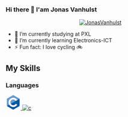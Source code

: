 ### Hi there 👋 I'am Jonas Vanhulst

<p align="center"> <a href="https://github.com/ryo-ma/github-profile-trophy"><img src="https://github-profile-trophy.vercel.app/?username=JonasVanhulst&theme=juicyfresh" alt="JonasVanhulst" /></a> </p>

- 🔭 I’m currently studying at PXL
- 🌱 I’m currently learning Electronics-ICT
- ⚡ Fun fact: I love cycling 🚲


## My Skills

### Languages
<a href="https://www.cprogramming.com/" target="_blank" rel="noreferrer"> <img src="https://raw.githubusercontent.com/devicons/devicon/master/icons/c/c-original.svg" alt="c" width="40" height="40"/> </a>
<a href="https://www.cprogramming.com/" target="_blank" rel="noreferrer"> <img src="https://upload.wikimedia.org/wikipedia/commons/thumb/1/18/ISO_C%2B%2B_Logo.svg/640px-ISO_C%2B%2B_Logo.svg.png" alt="c" width="40" height="40"/> </a>

